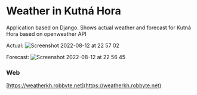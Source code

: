 # Weather in Kutná Hora
Application based on Django. Shows actual weather and forecast for Kutná Hora based on openweather API

Actual:
![Screenshot 2022-08-12 at 22 57 02](https://user-images.githubusercontent.com/16089770/184444026-cf31b383-8498-4ae7-a760-bf53467a86fe.png)

Forecast:
![Screenshot 2022-08-12 at 22 56 45](https://user-images.githubusercontent.com/16089770/184444037-fed62f75-8999-4a7f-92ad-bf35550a8fe9.png)

### Web
[https://weatherkh.robbyte.net](https://weatherkh.robbyte.net)